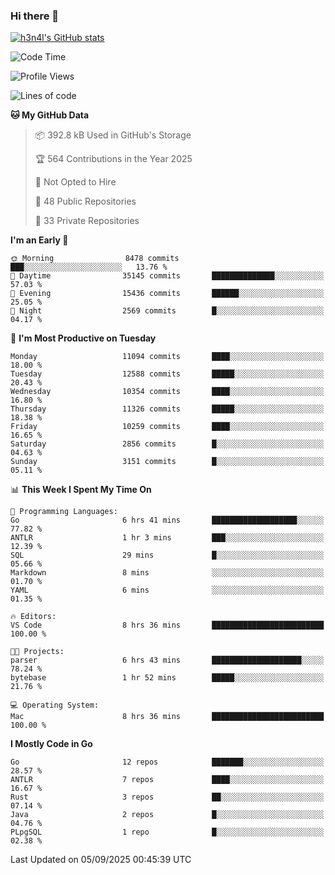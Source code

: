 ### Hi there 👋

[![h3n4l's GitHub stats](https://github-readme-stats.vercel.app/api?username=h3n4l&count_private=true&show_icons=true&theme=radical)](https://github.com/h3n4l/github-readme-stats)

<!--START_SECTION:waka-->
![Code Time](http://img.shields.io/badge/Code%20Time-2%2C286%20hrs%2052%20mins-blue)

![Profile Views](http://img.shields.io/badge/Profile%20Views-0-blue)

![Lines of code](https://img.shields.io/badge/From%20Hello%20World%20I%27ve%20Written-23.0%20million%20lines%20of%20code-blue)

**🐱 My GitHub Data** 

> 📦 392.8 kB Used in GitHub's Storage 
 > 
> 🏆 564 Contributions in the Year 2025
 > 
> 🚫 Not Opted to Hire
 > 
> 📜 48 Public Repositories 
 > 
> 🔑 33 Private Repositories 
 > 
**I'm an Early 🐤** 

```text
🌞 Morning                8478 commits        ███░░░░░░░░░░░░░░░░░░░░░░   13.76 % 
🌆 Daytime                35145 commits       ██████████████░░░░░░░░░░░   57.03 % 
🌃 Evening                15436 commits       ██████░░░░░░░░░░░░░░░░░░░   25.05 % 
🌙 Night                  2569 commits        █░░░░░░░░░░░░░░░░░░░░░░░░   04.17 % 
```
📅 **I'm Most Productive on Tuesday** 

```text
Monday                   11094 commits       ████░░░░░░░░░░░░░░░░░░░░░   18.00 % 
Tuesday                  12588 commits       █████░░░░░░░░░░░░░░░░░░░░   20.43 % 
Wednesday                10354 commits       ████░░░░░░░░░░░░░░░░░░░░░   16.80 % 
Thursday                 11326 commits       █████░░░░░░░░░░░░░░░░░░░░   18.38 % 
Friday                   10259 commits       ████░░░░░░░░░░░░░░░░░░░░░   16.65 % 
Saturday                 2856 commits        █░░░░░░░░░░░░░░░░░░░░░░░░   04.63 % 
Sunday                   3151 commits        █░░░░░░░░░░░░░░░░░░░░░░░░   05.11 % 
```


📊 **This Week I Spent My Time On** 

```text
💬 Programming Languages: 
Go                       6 hrs 41 mins       ███████████████████░░░░░░   77.82 % 
ANTLR                    1 hr 3 mins         ███░░░░░░░░░░░░░░░░░░░░░░   12.39 % 
SQL                      29 mins             █░░░░░░░░░░░░░░░░░░░░░░░░   05.66 % 
Markdown                 8 mins              ░░░░░░░░░░░░░░░░░░░░░░░░░   01.70 % 
YAML                     6 mins              ░░░░░░░░░░░░░░░░░░░░░░░░░   01.35 % 

🔥 Editors: 
VS Code                  8 hrs 36 mins       █████████████████████████   100.00 % 

🐱‍💻 Projects: 
parser                   6 hrs 43 mins       ████████████████████░░░░░   78.24 % 
bytebase                 1 hr 52 mins        █████░░░░░░░░░░░░░░░░░░░░   21.76 % 

💻 Operating System: 
Mac                      8 hrs 36 mins       █████████████████████████   100.00 % 
```

**I Mostly Code in Go** 

```text
Go                       12 repos            ███████░░░░░░░░░░░░░░░░░░   28.57 % 
ANTLR                    7 repos             ████░░░░░░░░░░░░░░░░░░░░░   16.67 % 
Rust                     3 repos             ██░░░░░░░░░░░░░░░░░░░░░░░   07.14 % 
Java                     2 repos             █░░░░░░░░░░░░░░░░░░░░░░░░   04.76 % 
PLpgSQL                  1 repo              █░░░░░░░░░░░░░░░░░░░░░░░░   02.38 % 
```




 Last Updated on 05/09/2025 00:45:39 UTC
<!--END_SECTION:waka-->

